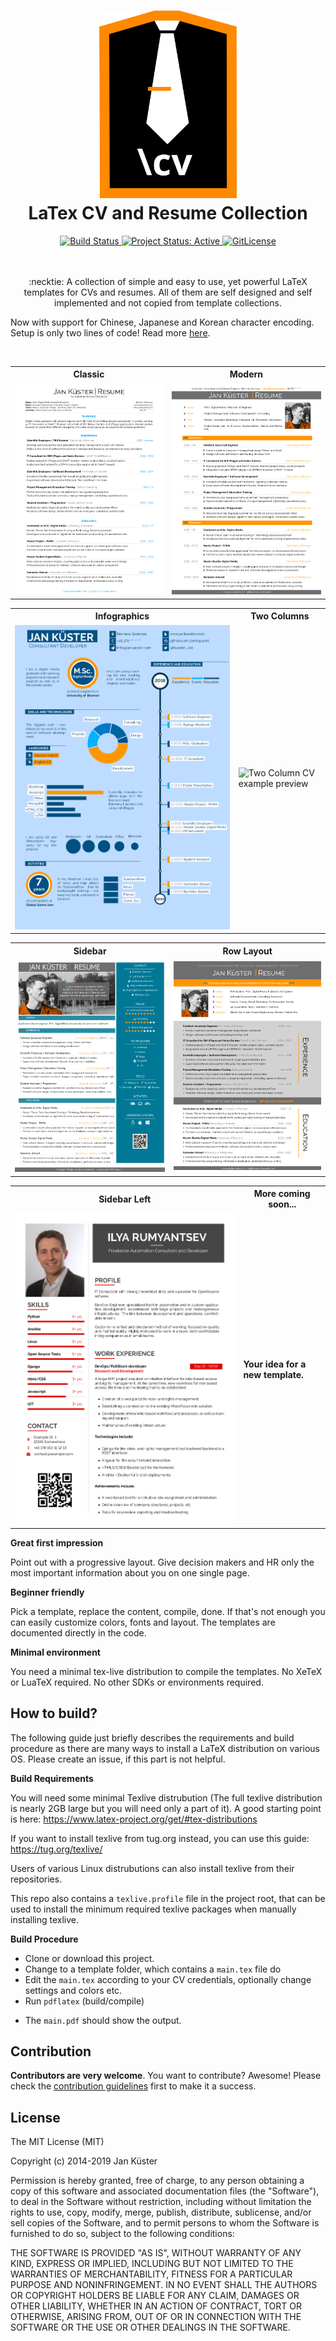 <h1 align="center">
  <img alt="latexcv icon" src="./logo.svg" height="300px" />
  <br />
  LaTex CV and Resume Collection
</h1>

<div align="center">
  <a href="https://travis-ci.org/jankapunkt/latexcv" title="Build Status">
    <img src="https://travis-ci.org/jankapunkt/latexcv.svg?branch=master" alt="Build Status" />
  </a>
  <a href="http://www.repostatus.org/#active" title="Project Status: Active – The project has reached a stable, usable state and is being actively developed.">
    <img src="http://www.repostatus.org/badges/latest/active.svg" alt="Project Status: Active" />
  </a>
  <a href="https://gitlicense.com/license/jankapunkt/latexcv">
    <img src="https://gitlicense.com/badge/jankapunkt/latexcv" alt="GitLicense" />
  </a>	
</div>

<br />
<br />
<p align="center">
:necktie: A collection of simple and easy to use, yet powerful LaTeX templates for CVs and resumes. All of them are self designed and self implemented and not copied from template collections.
</p>
<p>
Now with support for Chinese, Japanese and Korean character encoding. Setup is only two lines of code! Read more <a href="docs/cjk/README.md">here</a>.
</p>	
<br />

<div align="center">
<table width="100%" margin-left="auto" margin-right="auto">
	<tr>
		<th>Classic</th>
		<th>Modern</th>
	</tr>
	<tr>
		<td>
			<img src="docs/media/classic.png" 
				alt="Classic CV example preview" />
		</td>
		<td>
			<img src="docs/media/modern.png" 
				alt="Modern CV example preview" />
		</td>
	</tr>			
</table>

<table width="100%" margin-left="auto" margin-right="auto">
	<tr>
		<th>Infographics</th>
		<th>Two Columns</th>
	</tr>
	<tr>
		<td>
			<img src="docs/media/infographics.png" 
				alt="Infographics CV example preview" />
		</td>
		<td>
			<img src="docs/media/two_columns.png" 
				alt="Two Column CV example preview" />
		</td>
	</tr>			
</table>

<table>
    <tr>
       	<th>Sidebar</th>
       	<th>Row Layout</th>
    </tr>
    	<tr>	
    		<td>
    			<img src="docs/media/sidebar.png" 
    				alt="Sidebar CV example preview" />
    		</td>
    		<td>
    		    <img src="docs/media/rows.png"
    		    alt="Row-Layout CV example preview" />
            </td>    	
    	</tr>
</table>

<table>
    <tr>
       	<th>Sidebar Left</th>
       	<th>More coming soon...</th>
    </tr>
    	<tr>	
    		<td>
    			<img src="docs/media/sidebarleft.png" 
    				alt="Left sidebar CV example preview" />
    		</td>
    		<td>
    			<h4>Your idea for a new template.</h4>
            </td>    	
    	</tr>
</table>
</div>

**Great first impression**

Point out with a progressive layout. Give decision makers and HR only the most important information about you on one single page.

**Beginner friendly**

Pick a template, replace the content, compile, done. If that's not enough you can easily customize colors, fonts and layout. The templates are documented directly in the code. 

**Minimal environment**

You need a minimal tex-live distribution to compile the templates. No XeTeX or LuaTeX required. No other SDKs or environments required.

## How to build?

The following guide just briefly describes the requirements and build procedure as there are many ways to install a LaTeX distribution on various OS. Please create an issue, if this part is not helpful.

**Build Requirements**

You will need some minimal Texlive distrubution (The full texlive distribution is nearly 2GB large but you will need only a part of it). A good starting point is here: https://www.latex-project.org/get/#tex-distributions

If you want to install texlive from tug.org instead, you can use this guide: https://tug.org/texlive/

Users of various Linux distrubutions can also install texlive from their repositories.

This repo also contains a `texlive.profile` file in the project root, that can be used to install the minimum required texlive packages when manually installing texlive.


**Build Procedure**


 * Clone or download this project. 
 * Change to a template folder, which contains a `main.tex` file do
 * Edit the `main.tex` according to your CV credentials, optionally change settings and colors etc.
 * Run `pdflatex` (build/compile) 
 - The `main.pdf` should show the output.


## Contribution

**Contributors are very welcome**. You want to contribute? Awesome! Please check the [contribution guidelines](https://github.com/jankapunkt/latexcv/blob/master/CONTRIBUTING.md) first to make it a success.


## License

The MIT License (MIT)

Copyright (c) 2014-2019 Jan Küster

Permission is hereby granted, free of charge, to any person obtaining a copy
of this software and associated documentation files (the "Software"), to deal
in the Software without restriction, including without limitation the rights
to use, copy, modify, merge, publish, distribute, sublicense, and/or sell
copies of the Software, and to permit persons to whom the Software is
furnished to do so, subject to the following conditions:
	
THE SOFTWARE IS PROVIDED "AS IS", WITHOUT WARRANTY OF ANY KIND, EXPRESS OR
IMPLIED, INCLUDING BUT NOT LIMITED TO THE WARRANTIES OF MERCHANTABILITY,
FITNESS FOR A PARTICULAR PURPOSE AND NONINFRINGEMENT. IN NO EVENT SHALL THE
AUTHORS OR COPYRIGHT HOLDERS BE LIABLE FOR ANY CLAIM, DAMAGES OR OTHER
LIABILITY, WHETHER IN AN ACTION OF CONTRACT, TORT OR OTHERWISE, ARISING FROM,
OUT OF OR IN CONNECTION WITH THE SOFTWARE OR THE USE OR OTHER DEALINGS IN
THE SOFTWARE.

